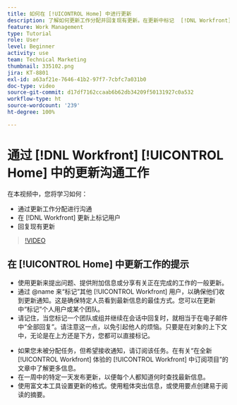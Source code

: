 ```yaml
---
title: 如何在 [!UICONTROL Home] 中进行更新
description: 了解如何更新工作分配并回复现有更新。在更新中标记  [!DNL Workfront]  用户，以便通知他们有关该通信的信息。
feature: Work Management
type: Tutorial
role: User
level: Beginner
activity: use
team: Technical Marketing
thumbnail: 335102.png
jira: KT-8801
exl-id: a63af21e-7646-41b2-97f7-7cbfc7a031b0
doc-type: video
source-git-commit: d17df7162ccaab6b62db34209f50131927c0a532
workflow-type: ht
source-wordcount: '239'
ht-degree: 100%

---
```


# 通过 [!DNL Workfront] [!UICONTROL Home] 中的更新沟通工作

在本视频中，您将学习如何：

* 通过更新工作分配进行沟通
* 在 [!DNL Workfront] 更新上标记用户
* 回复现有更新

>[!VIDEO](https://video.tv.adobe.com/v/335102/?quality=12&learn=on&enablevpops)

## 在 [!UICONTROL Home] 中更新工作的提示

* 使用更新来提出问题、提供附加信息或分享有关正在完成的工作的一般更新。
* 通过 @name 来“标记”其他 [!UICONTROL Workfront] 用户，以确保他们收到更新通知。这是确保特定人员看到最新信息的最佳方式。您可以在更新中“标记”个人用户或某个团队。
* 请记住，当您标记一个团队或组并继续在会话中回复时，就相当于在电子邮件中“全部回复”。请注意这一点，以免引起他人的烦恼。只要是在对象的上下文中，无论是在上方还是下方，您都可以直接标记。

<!---
paragraph below needs a hyperlink to an article
--->

* 如果您未被分配任务，但希望接收通知，请订阅该任务。在有关“在全新 [!UICONTROL Workfront] 体验的 [!UICONTROL Workfront] 中订阅项目”的文章中了解更多信息。
* 在一周中的特定一天发布更新，以便每个人都知道何时查找最新信息。
* 使用富文本工具设置更新的格式。使用粗体突出信息，或使用要点创建易于阅读的摘要。

<!---
learn more URLs
--->
